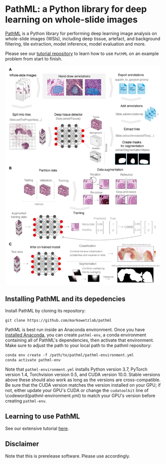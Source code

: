 PathML: a Python library for deep learning on whole-slide images
=====
[PathML](https://github.com/markowetzlab/pathml) is a Python library for performing deep learning image analysis on whole-slide images (WSIs), including deep tissue, artefact, and background filtering, tile extraction, model inference, model evaluation and more.

Please see our [tutorial repository](https://github.com/markowetzlab/pathml-tutorial) to learn how to use `PathML` on an example problem from start to finish.

<p align="center">
  <img src="https://github.com/markowetzlab/pathml-tutorial/blob/master/figures/figure1.png" width="500" />
</p>

Installing PathML and its depedencies
----
Install PathML by cloning its repository:
```
git clone https://github.com/markowetzlab/pathml
```

PathML is best run inside an Anaconda environment. Once you have [installed Anaconda](https://docs.anaconda.com/anaconda/install), you can create `pathml-env`, a conda environment containing all of PathML's dependencies, then activate that environment. Make sure to adjust the path to your local path to the pathml repository:
```
conda env create -f /path/to/pathml/pathml-environment.yml
conda activate pathml-env
```
Note that `pathml-environment.yml` installs Python version 3.7, PyTorch version 1.4, Torchvision version 0.5, and CUDA version 10.0. Stable versions above these should also work as long as the versions are cross-compatible. Be sure that the CUDA version matches the version installed on your GPU; if not, either update your GPU's CUDA or change the `cudatoolkit` line of \codeword{pathml-environment.yml} to match your GPU's version before creating `pathml-env`.

Learning to use PathML
----
See our extensive tutorial [here](https://github.com/markowetzlab/pathml-tutorial).

Disclaimer
----
Note that this is prerelease software. Please use accordingly.
